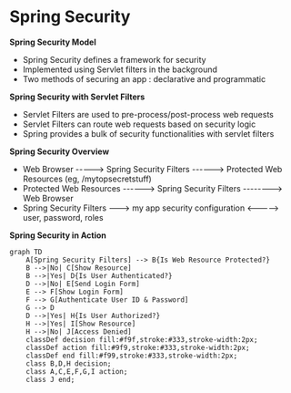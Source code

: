 # Spring Security

**Spring Security Model**
- Spring Security defines a framework for security
- Implemented using Servlet filters in the background
- Two methods of securing an app : declarative and programmatic 

**Spring Security with Servlet Filters**
- Servlet Filters are used to pre-process/post-process web requests
- Servlet Filters can route web requests based on security logic 
- Spring provides a bulk of security functionalities with servlet filters

**Spring Security Overview**
- Web Browser -----> Spring Security Filters ------> Protected Web Resources (eg, /mytopsecretstuff)
- Protected Web Resources ------> Spring Security Filters --------> Web Browser
- Spring Security Filters ---> my app security configuration <-----> user, password, roles

**Spring Security in Action**
```mermaid
graph TD
    A[Spring Security Filters] --> B{Is Web Resource Protected?}
    B -->|No| C[Show Resource]
    B -->|Yes| D{Is User Authenticated?}
    D -->|No| E[Send Login Form]
    E --> F[Show Login Form]
    F --> G[Authenticate User ID & Password]
    G --> D
    D -->|Yes| H{Is User Authorized?}
    H -->|Yes| I[Show Resource]
    H -->|No| J[Access Denied]
    classDef decision fill:#f9f,stroke:#333,stroke-width:2px;
    classDef action fill:#9f9,stroke:#333,stroke-width:2px;
    classDef end fill:#f99,stroke:#333,stroke-width:2px;
    class B,D,H decision;
    class A,C,E,F,G,I action;
    class J end;
